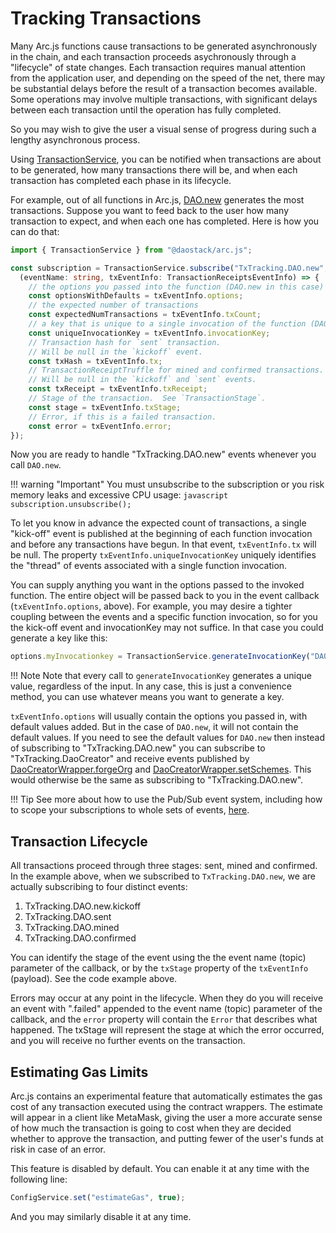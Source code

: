 # Tracking Transactions

Many Arc.js functions cause transactions to be generated asynchronously in the chain, and each transaction proceeds asychronously through a "lifecycle" of state changes.  Each transaction requires manual attention from the application user, and depending on the speed of the net, there may be substantial delays before the result of a transaction becomes available.  Some operations may involve multiple transactions, with significant delays between each transaction until the operation has fully completed.

So you may wish to give the user a visual sense of progress during such a lengthy asynchronous process.

Using [TransactionService](api/classes/TransactionService), you can be notified when transactions are about to be generated, how many transactions there will be, and when each transaction has completed each phase in its lifecycle.

For example, out of all functions in Arc.js, [DAO.new](api/classes/DAO#new) generates the most transactions.  Suppose you want to feed back to the user how many transaction to expect, and when each one has completed.  Here is how you can do that:

```typescript
import { TransactionService } from "@daostack/arc.js";

const subscription = TransactionService.subscribe("TxTracking.DAO.new", 
  (eventName: string, txEventInfo: TransactionReceiptsEventInfo) => {
    // the options you passed into the function (DAO.new in this case)
    const optionsWithDefaults = txEventInfo.options;
    // the expected number of transactions
    const expectedNumTransactions = txEventInfo.txCount;
    // a key that is unique to a single invocation of the function (DAO.new in this case)
    const uniqueInvocationKey = txEventInfo.invocationKey;
    // Transaction hash for `sent` transaction.
    // Will be null in the `kickoff` event.
    const txHash = txEventInfo.tx;
    // TransactionReceiptTruffle for mined and confirmed transactions.
    // Will be null in the `kickoff` and `sent` events.
    const txReceipt = txEventInfo.txReceipt;
    // Stage of the transaction.  See `TransactionStage`.
    const stage = txEventInfo.txStage;
    // Error, if this is a failed transaction.
    const error = txEventInfo.error;
});
```

Now you are ready to handle "TxTracking.DAO.new" events whenever you call `DAO.new`.

!!! warning "Important"
    You must unsubscribe to the subscription or you risk memory leaks and excessive CPU usage:
    ```javascript
    subscription.unsubscribe();
    ```

To let you know in advance the expected count of transactions, a single "kick-off" event is published at the beginning of each function invocation and before any transactions have begun.  In that event, `txEventInfo.tx` will be null.  The property `txEventInfo.uniqueInvocationKey` uniquely identifies the "thread" of events associated with a single function invocation.

You can supply anything you want in the options passed to the invoked function.  The entire object will be passed back to you in the event callback (`txEventInfo.options`, above). For example, you may desire a tighter coupling between the events and a specific function invocation, so for you the kick-off event and invocationKey may not suffice.  In that case you could generate a key like this:

```javascript
options.myInvocationkey = TransactionService.generateInvocationKey("DAO.new");
```

!!! Note
    Note that every call to `generateInvocationKey` generates a unique value, regardless of the input. In any case, this is just a convenience method, you can use whatever means you want to generate a key.  

`txEventInfo.options` will usually contain the options you passed in, with default values added.  But in the case of `DAO.new`, it will not contain the default values.  If you need to see the default values for `DAO.new` then instead of subscribing to "TxTracking.DAO.new" you can subscribe to "TxTracking.DaoCreator" and receive events published by  [DaoCreatorWrapper.forgeOrg](api/classes/DaoCreatorWrapper#forgeOrg) and [DaoCreatorWrapper.setSchemes](api/classes/DaoCreatorWrapper#setSchemes).  This would otherwise be the same as subscribing to "TxTracking.DAO.new".

!!! Tip
    See more about how to use the Pub/Sub event system, including how to scope your subscriptions to whole sets of events, [here](/Events/#pubsub-events).

## Transaction Lifecycle
All transactions proceed through three stages:  sent, mined and confirmed.  In the example above, when we subscribed to `TxTracking.DAO.new`, we are actually subscribing to four distinct events: 

1. TxTracking.DAO.new.kickoff
2. TxTracking.DAO.sent
3. TxTracking.DAO.mined
4. TxTracking.DAO.confirmed

You can identify the stage of the event using the the event name (topic) parameter of the callback, or by the `txStage` property of the `txEventInfo` (payload).  See the code example above.

Errors may occur at any point in the lifecycle.  When they do you will receive an event with ".failed" appended to the event name (topic) parameter of the callback,
and the `error` property will contain the `Error` that describes what happened.  The txStage will represent the stage at which the error occurred, and you will receive no further events on the transaction.

## Estimating Gas Limits
Arc.js contains an experimental feature that automatically estimates the gas cost of any transaction executed using the contract wrappers.  The estimate will appear in a client like MetaMask, giving the user a more accurate sense of how much the transaction is going to cost when they are decided whether to approve the transaction, and putting fewer of the user's funds at risk in case of an error.

This feature is disabled by default.  You can enable it at any time with the following line:

```javascript
ConfigService.set("estimateGas", true);
```

And you may similarly disable it at any time.
